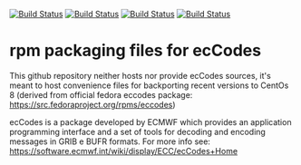[![Build Status](https://simc.arpae.it/moncic-ci/eccodes-rpm/centos8.png)](https://simc.arpae.it/moncic-ci/eccodes-rpm/)
[![Build Status](https://simc.arpae.it/moncic-ci/eccodes-rpm/fedora32.png)](https://simc.arpae.it/moncic-ci/eccodes-rpm/)
[![Build Status](https://simc.arpae.it/moncic-ci/eccodes-rpm/fedora34.png)](https://simc.arpae.it/moncic-ci/eccodes-rpm/)
[![Build Status](https://copr.fedorainfracloud.org/coprs/simc/stable/package/eccodes/status_image/last_build.png)](https://copr.fedorainfracloud.org/coprs/simc/stable/package/eccodes/)

# rpm packaging files for ecCodes

This github repository neither hosts nor provide ecCodes sources, it's meant to
host convenience files for backporting recent versions to CentOs 8 (derived from
official fedora eccodes package: https://src.fedoraproject.org/rpms/eccodes)

ecCodes is a package developed by ECMWF which provides an application
programming interface and a set of tools for decoding and encoding messages in
GRIB e BUFR formats. For more info see:
https://software.ecmwf.int/wiki/display/ECC/ecCodes+Home
